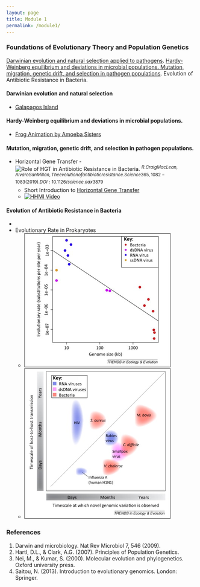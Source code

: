 ```yaml
---
layout: page
title: Module 1
permalink: /module1/
---
```


### Foundations of Evolutionary Theory and Population Genetics
[Darwinian evolution and natural selection applied to pathogens](https://cb3017.github.io/misc/2025/01/07/Darwinian-evolution-and-pathogens.html). [Hardy-Weinberg equilibrium and deviations in microbial populations. Mutation, migration, genetic drift, and selection in pathogen populations](https://cb3017.github.io/misc/2025/01/10/most-of-module-1.html). Evolution of Antibiotic Resistance in Bacteria.

#### Darwinian evolution and natural selection 

- [Galapagos Island](https://youtu.be/mcM23M-CCog)

#### Hardy-Weinberg equilibrium and deviations in microbial populations.

- [Frog Animation by Amoeba Sisters](https://youtu.be/7S4WMwesMts?feature=shared)

#### Mutation, migration, genetic drift, and selection in pathogen populations.

- Horizontal Gene Transfer
	-![Role of HGT in Antibiotic Resistance in Bacteria](https://www.science.org/cms/10.1126/science.aax3879/asset/2b79b7ae-02a0-4aa7-a49e-1604665a1f71/assets/graphic/365_1082_f1.jpeg). $^{R. Craig MacLean, Alvaro San Millan ,The evolution of antibiotic resistance.Science365,1082-1083(2019).DOI:10.1126/science.aax3879}$
	- Short Introduction to [Horizontal Gene Transfer](https://bio.libretexts.org/Bookshelves/Introductory_and_General_Biology/General_Biology_(Boundless)/20%3A_Phylogenies_and_the_History_of_Life/20.03%3A_Perspectives_on_the_Phylogenetic_Tree/20.3B%3A_Horizontal_Gene_Transfer)
	- [![HHMI Video](https://i.sstatic.net/Vp2cE.png)](https://youtu.be/dRY7DlTmtnw?feature=shared)

#### Evolution of Antibiotic Resistance in Bacteria
- 
- Evolutionary Rate in Prokaryotes
	- ![Biek et. al. 2015](figs/gr1.jpg)
	- ![Biek et. al. 2015](figs/gr2.jpg)


### References
1. Darwin and microbiology. Nat Rev Microbiol 7, 546 (2009).
2. Hartl, D.L., & Clark, A.G. (2007). Principles of Population Genetics.
3. Nei, M., & Kumar, S. (2000). Molecular evolution and phylogenetics. Oxford university press.
4. Saitou, N. (2013). Introduction to evolutionary genomics. London: Springer.